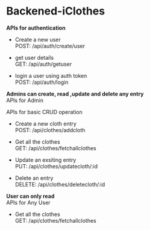 # Backened-iClothes


**APIs for authentication**  <br/>

* Create a new user <br/>
POST: /api/auth/create/user

* get user details <br/>
GET: /api/auth/getuser

* login a user using auth token <br/>
POST: /api/auth/login

 
**Admins can create, read ,update and delete any entry** <br/>
APIs for Admin <br/>

APIs for basic CRUD operation <br/>

* Create a new cloth entry <br/>
POST: /api/clothes/addcloth <br/>

* Get all the clothes <br/>
GET: /api/clothes/fetchallclothes <br/>
 
* Update an exsiting entry <br/>
PUT: /api/clothes/updatecloth/:id <br/>
 
* Delete an entry <br/>
DELETE: /api/clothes/deletecloth/:id <br/>


**User can only read** <br/>
APIs for Any User <br/>

* Get all the clothes <br/>
GET: /api/clothes/fetchallclothes <br/>
 
